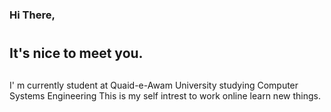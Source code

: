 
### Hi There,<h1>
## It's nice to meet you.<h2>
I' m currently student at Quaid-e-Awam University studying Computer Systems Engineering
This is my self intrest to work online learn new things.


